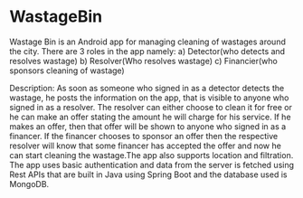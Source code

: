 # WastageBin
Wastage Bin is an Android app for managing cleaning of wastages around the city.
There are 3 roles in the app namely: 
 a) Detector(who detects and resolves wastage)
 b) Resolver(Who resolves wastage) 
 c) Financier(who sponsors cleaning of wastage)

Description:
As soon as someone who signed in as a detector detects the wastage, he posts the information on the app, that is visible to
anyone who signed in as a resolver. The resolver can either choose to clean it for free or he can make an offer stating the 
amount he will charge for his service. If he makes an offer, then that offer will be shown to anyone who signed in as a 
financer. If the financer chooses to sponsor an offer then the respective resolver will know that some financer has accepted
the offer and now he can start cleaning the wastage.The app also supports location and filtration. The app uses basic authentication and data from the server is fetched using Rest APIs that are built in Java using Spring Boot and the database used is MongoDB.

